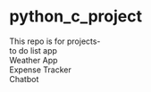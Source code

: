 # python_c_project
This repo is for projects-<br>
to do list app<br>
Weather App<br>
Expense Tracker<br>
Chatbot<br>
